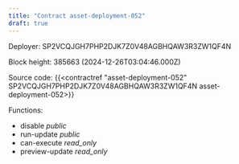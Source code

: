 ```yaml
---
title: "Contract asset-deployment-052"
draft: true
---
```

Deployer: SP2VCQJGH7PHP2DJK7Z0V48AGBHQAW3R3ZW1QF4N


 



Block height: 385663 (2024-12-26T03:04:46.000Z)

Source code: {{<contractref "asset-deployment-052" SP2VCQJGH7PHP2DJK7Z0V48AGBHQAW3R3ZW1QF4N asset-deployment-052>}}

Functions:

* disable _public_
* run-update _public_
* can-execute _read_only_
* preview-update _read_only_

